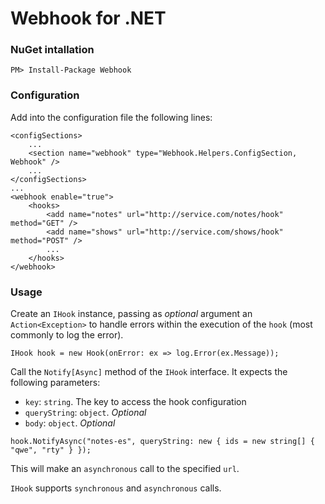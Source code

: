 # Webhook for .NET

### NuGet intallation

`PM> Install-Package Webhook`


### Configuration

Add into the configuration file the following lines:
 
```
<configSections>
	...
	<section name="webhook" type="Webhook.Helpers.ConfigSection, Webhook" />
	...
</configSections>
...
<webhook enable="true">
	<hooks>
		<add name="notes" url="http://service.com/notes/hook" method="GET" />
		<add name="shows" url="http://service.com/shows/hook" method="POST" />
		...
	</hooks>
</webhook>
```

### Usage

Create an `IHook` instance, passing as *optional* argument an `Action<Exception>` to handle errors within the execution of the `hook` (most commonly to log the error).

```
IHook hook = new Hook(onError: ex => log.Error(ex.Message));
```

Call the `Notify[Async]` method of the `IHook` interface. It expects the following parameters:

* `key`: `string`. The key to access the hook configuration
* `queryString`: `object`. *Optional*
* `body`: `object`. *Optional*

```
hook.NotifyAsync("notes-es", queryString: new { ids = new string[] { "qwe", "rty" } });
```

This will make an `asynchronous` call to the specified `url`.

`IHook` supports `synchronous` and `asynchronous` calls.
